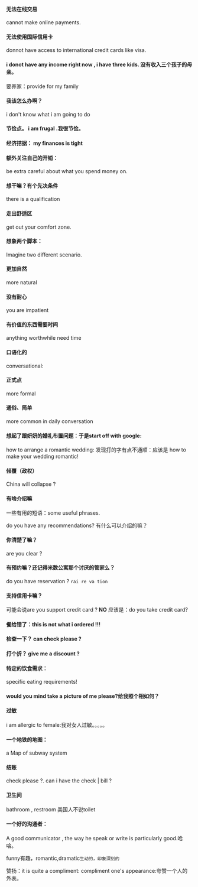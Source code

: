 #### 无法在线交易
cannot make online payments.
#### 无法使用国际信用卡
donnot have access to international credit cards like visa.
#### i donot have any income right now , i have three kids. 没有收入三个孩子的母亲。
要养家：provide for my family
#### 我该怎么办啊？
i don't know what i am going to do
#### 节俭点。 i am frugal .我很节俭。
#### 经济拮据： my finances is tight
#### 额外关注自己的开销： 
be extra careful about what you spend money on.

#### 想干嘛？有个先决条件
there is a qualification
#### 走出舒适区
get out your comfort zone.
#### 想象两个脚本：
Imagine two different scenario.
#### 更加自然 
more natural
#### 没有耐心
you are impatient
#### 有价值的东西需要时间
anything worthwhile need time
#### 口语化的
conversational:
#### 正式点
more formal  
#### 通俗、简单
more common in daily conversation
#### 想起了跟妍妍的婚礼布置问题：于是start off with google:
how to arrange a romantic wedding:
发现打的字有点不通顺：应该是 how to make your wedding romantic!
#### 倾覆（政权）
China will collapse ?
#### 有啥介绍嘛
一些有用的短语：some useful phrases.

do you have any recommendations? 有什么可以介绍的嘛？
#### 你清楚了嘛？
are you clear ? 
#### 有预约嘛？还记得米数公寓那个讨厌的管家么？
do you have reservation ? `rai re va tion`
#### 支持信用卡嘛？
可能会说are you support credit card ? **NO** 应该是：do you take credit card?
#### 餐给错了：this is not what i ordered !!!
#### 检查一下？ can check please ?
#### 打个折？ give me a discount ?
#### 特定的饮食需求：
specific eating requirements!
#### would you mind take a picture of me please?给我照个相如何？
#### 过敏
i am allergic to female:我对女人过敏。。。。。
#### 一个地铁的地图：
a Map of subway system
#### 结账
check please ?. can i have the check | bill ?
#### 卫生间
bathroom , restroom 美国人不说toilet
#### 一个好的沟通者：
A good communicator ,  the way he speak or write is particularly good.哈哈。

funny有趣，romantic,dramatic`生动的，印象深刻的`

赞扬：it is quite a compliment:
compliment one's appearance:夸赞一个人的外表。
